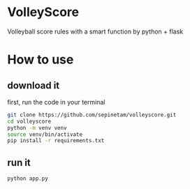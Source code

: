 # VolleyScore
Volleyball score rules with a smart function by python + flask

# How to use

## download it
first, run the code in your terminal
```bash
git clone https://github.com/sepinetam/volleyscore.git
cd volleyscore
python -m venv venv
source venv/bin/activate
pip install -r requirements.txt
```

## run it
```bash
python app.py
```

